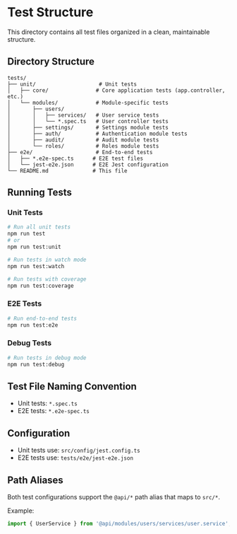 # Test Structure

This directory contains all test files organized in a clean, maintainable structure.

## Directory Structure

```
tests/
├── unit/                    # Unit tests
│   ├── core/               # Core application tests (app.controller, etc.)
│   └── modules/            # Module-specific tests
│       ├── users/
│       │   ├── services/   # User service tests
│       │   └── *.spec.ts   # User controller tests
│       ├── settings/       # Settings module tests
│       ├── auth/           # Authentication module tests
│       ├── audit/          # Audit module tests
│       └── roles/          # Roles module tests
├── e2e/                    # End-to-end tests
│   ├── *.e2e-spec.ts      # E2E test files
│   └── jest-e2e.json      # E2E Jest configuration
└── README.md              # This file
```

## Running Tests

### Unit Tests
```bash
# Run all unit tests
npm run test
# or
npm run test:unit

# Run tests in watch mode
npm run test:watch

# Run tests with coverage
npm run test:coverage
```

### E2E Tests
```bash
# Run end-to-end tests
npm run test:e2e
```

### Debug Tests
```bash
# Run tests in debug mode
npm run test:debug
```

## Test File Naming Convention

- Unit tests: `*.spec.ts`
- E2E tests: `*.e2e-spec.ts`

## Configuration

- Unit tests use: `src/config/jest.config.ts`
- E2E tests use: `tests/e2e/jest-e2e.json`

## Path Aliases

Both test configurations support the `@api/*` path alias that maps to `src/*`.

Example:
```typescript
import { UserService } from '@api/modules/users/services/user.service';
```

